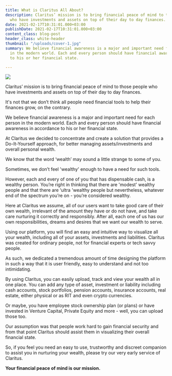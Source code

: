 ```yaml
---
title: What is Claritus All About?
description: Claritus’ mission is to bring financial peace of mind to those people
  who have investments and assets on top of their day to day finances.
date: 2021-02-17T10:31:01.000+03:00
publishDate: 2021-02-17T10:31:01.000+03:00
content_class: blog-post
header_class: white-header
thumbnail: "/uploads/cover-1.jpg"
summary: We believe financial awareness is a major and important need for each person
  in the modern world. Each and every person should have financial awareness in accordance
  to his or her financial state.

---
```

![](/uploads/cover-1.jpg)

Claritus’ mission is to bring financial peace of mind to those people who have investments and assets on top of their day to day finances.

It's not that we don’t think all people need financial tools to help their finances grow, on the contrary.

We believe financial awareness is a major and important need for each person in the modern world. Each and every person should have financial awareness in accordance to his or her financial state.

At Claritus we decided to concentrate and create a solution that provides a Do-It-Yourself approach, for better managing assets/investments and overall personal wealth.

We know that the word ‘wealth’ may sound a little strange to some of you.

Sometimes, we don’t feel 'wealthy' enough to have a need for such tools.

However, each and every of one of you that has dispensable cash, is a wealthy person. You’re right in thinking that there are 'modest' wealthy people and that there are ‘ultra 'wealthy people but nevertheless, whatever end of the spectrum you’re on - you’re considered wealthy.

Here at Claritus we assume, all of our users want to take good care of their own wealth, irrelevant of the amount they have or do not have, and take care nurturing it correctly and responsibly. After all, each one of us has our own responsibilities, dreams and desires that we want our wealth to serve.

Using our platform, you will find an easy and intuitive way to visualize all your wealth, including all of your assets, investments and liabilities. Claritus was created for ordinary people, not for financial experts or tech savvy people.

As such, we dedicated a tremendous amount of time designing the platform in such a way that it is user friendly, easy to understand and not too intimidating.

By using Claritus, you can easily upload, track and view your wealth all in one place. You can add any type of asset, investment or liability including cash accounts, stock portfolios, pension accounts, insurance accounts, real estate, either physical or as RIT and even crypto currencies.

Or maybe, you have employee stock ownership plan (or plans) or have invested in Venture Capital, Private Equity and more - well, you can upload those too.

Our assumption was that people work hard to gain financial security and from that point Claritus should assist them in visualizing their overall financial state.

So, if you feel you need an easy to use, trustworthy and discreet companion to assist you in nurturing your wealth, please try our very early service of Claritus.

**Your financial peace of mind is our mission.**